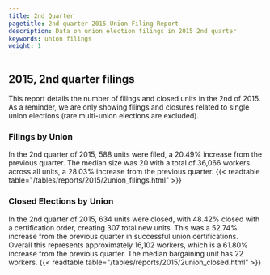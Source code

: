 ```yaml
---
title: 2nd Quarter 
pagetitle: 2nd quarter 2015 Union Filing Report
description: Data on union election filings in 2015 2nd quarter 
keywords: union filings
weight: 1
---
```


## 2015, 2nd quarter filings

This report details the number of filings and closed units in the 2nd of 2015. As a reminder, we are only showing filings and closures related to single union elections (rare multi-union elections are excluded).

### Filings by Union
In the 2nd quarter of 2015, 588 units were filed, a 20.49% increase from the previous quarter. The median size was 20 with a total of 36,066 workers across all units, a 28.03% increase from the previous quarter.
{{< readtable table="/tables/reports/2015/2union_filings.html" >}}

### Closed Elections by Union
In the 2nd quarter of 2015, 634 units were closed, with 48.42% closed with a certification order, creating 307 total new units. This was a 52.74% increase from the previous quarter in successful union certifications. Overall this represents approximately 16,102 workers, which is a 61.80% increase from the previous quarter. The median bargaining unit has 22 workers.
{{< readtable table="/tables/reports/2015/2union_closed.html" >}}
